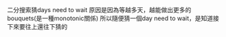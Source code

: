 二分搜索猜days need to wait
原因是因為等越多天，越能做出更多的bouquets(是一種monotonic關係)
所以隨便猜一個day need to wait，是知道接下來要往上還往下猜的